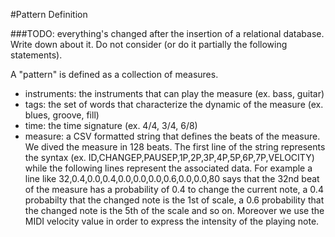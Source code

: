 #Pattern Definition

###TODO: everything's changed after the insertion of a relational database. Write down about it. Do not consider (or do it partially the following statements).

A "pattern" is defined as a collection of measures.
 * instruments: the instruments that can play the measure (ex. bass, guitar)
 * tags: the set of words that characterize the dynamic of the measure (ex. blues, groove, fill)
 * time: the time signature (ex. 4/4, 3/4, 6/8)
 * measure: a CSV formatted string that defines the beats of the measure. We dived the measure in 128 beats. The first line of the string represents the syntax (ex. ID,CHANGEP,PAUSEP,1P,2P,3P,4P,5P,6P,7P,VELOCITY) while the following lines represent the associated data. For example a line like 32,0.4,0.0,0.4,0.0,0.0,0.0,0.6,0.0,0.0,80 says that the 32nd beat of the measure has a probability of 0.4 to change the current note, a 0.4 probabilty that the changed note is the 1st of scale, a 0.6 probability that the changed note is the 5th of the scale and so on. Moreover we use the MIDI velocity value in order to express the intensity of the playing note.
